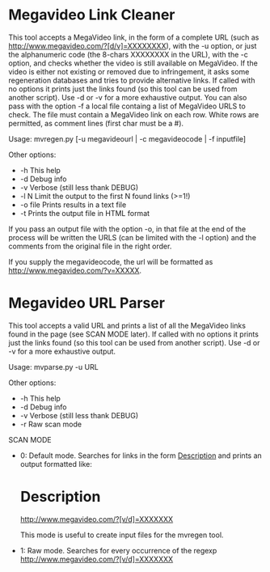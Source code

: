 # Megavideo Link Cleaner

This tool accepts a MegaVideo link, in the form of a complete URL
(such as http://www.megavideo.com/?[d/v]=XXXXXXXX), with the -u option,
or just the alphanumeric code (the 8-chars XXXXXXXX in the URL), with the
-c option, and checks whether the video is still available on MegaVideo.
If the video is either not existing or removed due to infringement, it
asks some regeneration databases and tries to provide alternative links.
If called with no options it prints just the links found (so this tool
can be used from another script). Use -d or -v for a more exhaustive
output.
You can also pass with the option -f a local file containg a list of
MegaVideo URLS to check. The file must contain a MegaVideo link on each
row. White rows are permitted, as comment lines (first char must be a #).

Usage: mvregen.py [-u megavideourl | -c megavideocode | -f inputfile]

Other options:

* -h	This help
* -d	    Debug info
* -v	    Verbose (still less thank DEBUG)
* -l N	    Limit the output to the first N found links (>=1!)
* -o file	Prints results in a text file
* -t	Prints the output file in HTML format

If you pass an output file with the option -o, in that file at the end
of the process will be written the URLS (can be limited with the -l
option) and the comments from the original file in the right order. 

If you supply the megavideocode, the url will be formatted
as http://www.megavideo.com/?v=XXXXX.

# Megavideo URL Parser

This tool accepts a valid URL and prints a list of all the MegaVideo
links found in the page (see SCAN MODE later).
If called with no options it prints just the links found (so this tool
can be used from another script). Use -d or -v for a more exhaustive
output.

Usage: mvparse.py -u URL

Other options:

* -h	This help
* -d	Debug info
* -v	Verbose (still less thank DEBUG)
* -r	Raw scan mode

SCAN MODE

* 0: Default mode. Searches for links in the form
   <a href="http://www.megavideo.com/?[v/d]=XXXXXXX">Description</a>
   and prints an output formatted like:
     
   # Description
   
   http://www.megavideo.com/?[v/d]=XXXXXXX
   
   This mode is useful to create input files for the mvregen tool.

* 1: Raw mode. Searches for every occurrence of the regexp
   http://www.megavideo.com/?[v/d]=XXXXXXX
